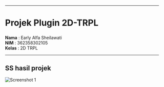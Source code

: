 


---

# Projek Plugin 2D-TRPL

###   
**Nama**  : Early Alfa Sheilawati  
**NIM**   : 362358302105  
**Kelas** : 2D TRPL

---

## SS hasil projek
![Screenshot 1](assets/8.jpg)